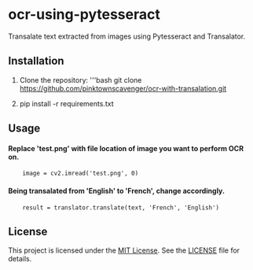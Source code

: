 # ocr-using-pytesseract
Transalate text extracted from images using Pytesseract and Transalator.

## Installation
1. Clone the repository:
    '''bash
    git clone https://github.com/pinktownscavenger/ocr-with-transalation.git

2. pip install -r requirements.txt

## Usage
#### Replace 'test.png' with file location of image you want to perform OCR on.
        image = cv2.imread('test.png', 0)

#### Being transalated from 'English' to 'French', change accordingly.
        result = translator.translate(text, 'French', 'English')

## License
This project is licensed under the [MIT License](LICENSE). See the [LICENSE](LICENSE) file for details.

